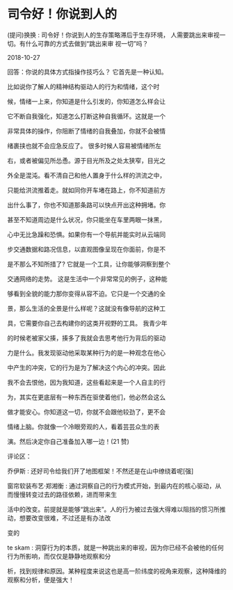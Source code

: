 # 司令好！你说到人的

(提问)换换 : 司令好！你说到人的生存策略滞后于生存环境， 人需要跳出来审视一切。有什么可靠的方式去做到“跳出来审 视一切”吗？

2018-10-27

回答：你说的具体方式指操作技巧么？ 它首先是一种认知。

比如说你了解人的精神结构驱动人的行为和情绪，这个时

候，情绪一上来，你知道是什么引发的，你知道怎么样会让

它不断自我强化，知道怎么打断这种自我循环。这就是一个

非常具体的操作，你阻断了情绪的自我叠加，你就不会被情

绪裹挟也就不会应急反应了。 很多时候人容易被情绪所左

右，或者被偏见所怂恿。源于目光所及之处太狭窄，目光之

外全是混沌。看不清自己和他人置身于什么样的洪流之中，

只能给洪流推着走。就如同你开车堵在路上，你不知道前方

出什么事了，你也不知道那条路可以快点开出这种拥堵。你

甚至不知道周边是什么状况，你只能坐在车里两眼一抹黑，

心中无比急躁和恐惧。如果你有一个导航并能实时从云端同

步交通数据和路况信息，以直观图像呈现在你面前，你是不

是不那么不知所措了? 它就是一个工具，让你能够洞察到整个

交通网络的走势。 这是生活中一个非常常见的例子，这种能

够看到全貌的能力那你变得从容不迫。它只是一个交通的全

景，那么生活的全景是什么样呢？这就没有像导航的这种工

具，它需要你自己去构建你的这类开视野的工具。 我青少年

的时候老被家父揍，揍多了我就会去思考他行为背后的驱动

力是什么。我发现驱动他采取某种行为的是一种观念在他心

中产生的冲突，它的行为是为了解决这个内心的冲突。因此

我不会去恨他，因为我知道，这些看起来是一个人自主的行

为，其实在更底层有一种东西在驱使着他们，他必然会这么

做才能安心。你知道这一切，你就不会跟他较劲了，更不会

情绪上脑。你就像一个冷眼旁观的人，看着芸芸众生的表

演。然后决定你自己准备加入哪一边！(21 赞)

评论区：

乔伊斯 : 还好司令给我们开了地图框架！不然还是在山中缭绕着呢[强]

窗帘软装布艺·郑湘衡 : 通过洞察自己的行为模式开始，到最内在的核心驱动，从而慢慢转变过去的路径依赖，进而带来生

活中的改变。前提就是能够“跳出来”。人的行为被过去强大得难以阻挡的惯习所推动，想要改变很难，不过还是有办法改

变的

te skam : 洞穿行为的本质，就是一种跳出来的审视，因为你已经不会被他的任何行为所影响，而仅仅是静静地观察和分

析，找到规律和原因。某种程度来说这也是高一阶纬度的视角来观察，这种降维的观察和分析，便是强大！